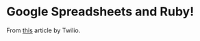 # Google Spreadsheets and Ruby!

From [this](https://www.twilio.com/blog/2017/03/google-spreadsheets-ruby.html) article by Twilio.
